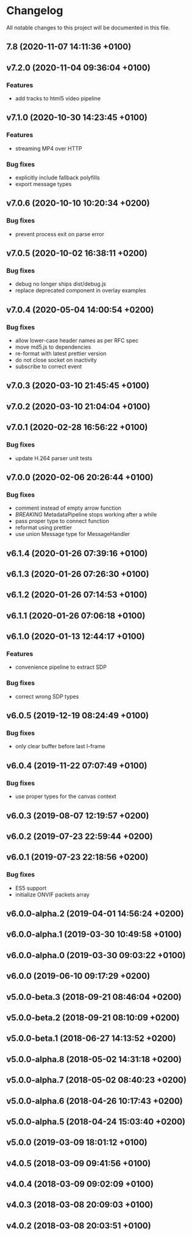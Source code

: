# Changelog

All notable changes to this project will be documented in this file.

## 7.8 (2020-11-07 14:11:36 +0100)

## v7.2.0 (2020-11-04 09:36:04 +0100)

### Features

  - add tracks to html5 video pipeline

## v7.1.0 (2020-10-30 14:23:45 +0100)

### Features

  - streaming MP4 over HTTP

### Bug fixes

  - explicitly include fallback polyfills
  - export message types

## v7.0.6 (2020-10-10 10:20:34 +0200)

### Bug fixes

  - prevent process exit on parse error

## v7.0.5 (2020-10-02 16:38:11 +0200)

### Bug fixes

  - debug no longer ships dist/debug.js
  - replace deprecated component in overlay examples

## v7.0.4 (2020-05-04 14:00:54 +0200)

### Bug fixes

  - allow lower-case header names as per RFC spec
  - move md5.js to dependencies
  - re-format with latest prettier version
  - do not close socket on inactivity
  - subscribe to correct event

## v7.0.3 (2020-03-10 21:45:45 +0100)

## v7.0.2 (2020-03-10 21:04:04 +0100)

## v7.0.1 (2020-02-28 16:56:22 +0100)

### Bug fixes

  - update H.264 parser unit tests

## v7.0.0 (2020-02-06 20:26:44 +0100)

### Bug fixes

  - comment instead of empty arrow function
  - *BREAKING* MetadataPipeline stops working after a while
  - pass proper type to connect function
  - reformat using prettier
  - use union Message type for MessageHandler

## v6.1.4 (2020-01-26 07:39:16 +0100)

## v6.1.3 (2020-01-26 07:26:30 +0100)

## v6.1.2 (2020-01-26 07:14:53 +0100)

## v6.1.1 (2020-01-26 07:06:18 +0100)

## v6.1.0 (2020-01-13 12:44:17 +0100)

### Features

  - convenience pipeline to extract SDP

### Bug fixes

  - correct wrong SDP types

## v6.0.5 (2019-12-19 08:24:49 +0100)

### Bug fixes

  - only clear buffer before last I-frame

## v6.0.4 (2019-11-22 07:07:49 +0100)

### Bug fixes

  - use proper types for the canvas context

## v6.0.3 (2019-08-07 12:19:57 +0200)

## v6.0.2 (2019-07-23 22:59:44 +0200)

## v6.0.1 (2019-07-23 22:18:56 +0200)

### Bug fixes

  - ES5 support
  - initialize ONVIF packets array

## v6.0.0-alpha.2 (2019-04-01 14:56:24 +0200)

## v6.0.0-alpha.1 (2019-03-30 10:49:58 +0100)

## v6.0.0-alpha.0 (2019-03-30 09:03:22 +0100)

## v6.0.0 (2019-06-10 09:17:29 +0200)

## v5.0.0-beta.3 (2018-09-21 08:46:04 +0200)

## v5.0.0-beta.2 (2018-09-21 08:10:09 +0200)

## v5.0.0-beta.1 (2018-06-27 14:13:52 +0200)

## v5.0.0-alpha.8 (2018-05-02 14:31:18 +0200)

## v5.0.0-alpha.7 (2018-05-02 08:40:23 +0200)

## v5.0.0-alpha.6 (2018-04-26 10:17:43 +0200)

## v5.0.0-alpha.5 (2018-04-24 15:03:40 +0200)

## v5.0.0 (2019-03-09 18:01:12 +0100)

## v4.0.5 (2018-03-09 09:41:56 +0100)

## v4.0.4 (2018-03-09 09:02:09 +0100)

## v4.0.3 (2018-03-08 20:09:03 +0100)

## v4.0.2 (2018-03-08 20:03:51 +0100)

